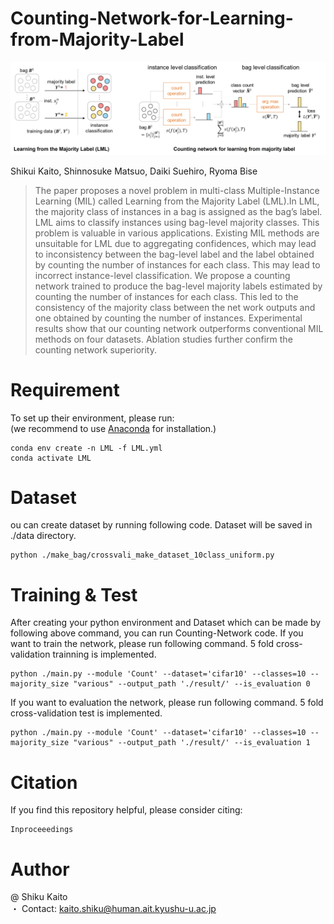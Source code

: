 # Counting-Network-for-Learning-from-Majority-Label

![Alt Text](./image.jpg)

Shikui Kaito, Shinnosuke Matsuo, Daiki Suehiro, Ryoma Bise
> The paper proposes a novel problem in multi-class Multiple-Instance Learning (MIL) called Learning from the Majority Label (LML).In LML, the majority class of instances in a bag is assigned as the bag’s label. LML aims to classify instances using bag-level majority classes. This problem is valuable in various applications. Existing MIL methods are unsuitable for LML due to aggregating confidences, which may lead to inconsistency between the bag-level label and the label obtained by counting the number of instances for each class. This may lead to incorrect instance-level classification. We propose a counting network trained to produce the bag-level majority labels estimated by counting the number of instances for each class. This led to the consistency of the majority class between the net
work outputs and one obtained by counting the number of instances. Experimental results show that our counting network outperforms
conventional MIL methods on four datasets. Ablation studies further confirm the counting network superiority.

# Requirement
To set up their environment, please run:  
(we recommend to use [Anaconda](https://www.anaconda.com/) for installation.)
```
conda env create -n LML -f LML.yml
conda activate LML
```

# Dataset
ou can create dataset by running following code. Dataset will be saved in ./data directory.
```
python ./make_bag/crossvali_make_dataset_10class_uniform.py
```

# Training & Test
After creating your python environment and Dataset which can be made by following above command, you can run Counting-Network code.
If you want to train the network, please run following command. 5 fold cross-validation trainning is implemented.
```
python ./main.py --module 'Count' --dataset='cifar10' --classes=10 --majority_size "various" --output_path './result/' --is_evaluation 0
```
If you want to evaluation the network, please run following command. 5 fold cross-validation test is implemented.
```
python ./main.py --module 'Count' --dataset='cifar10' --classes=10 --majority_size "various" --output_path './result/' --is_evaluation 1
```
# Citation
If you find this repository helpful, please consider citing:
```
Inproceeedings
```

# Author
@ Shiku Kaito  
・ Contact: kaito.shiku@human.ait.kyushu-u.ac.jp
